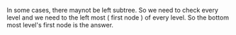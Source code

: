In some cases, there maynot be left subtree. So we need to check every level and we need to the left most ( first node ) of every level.
So the bottom most level's first node is the answer.
​